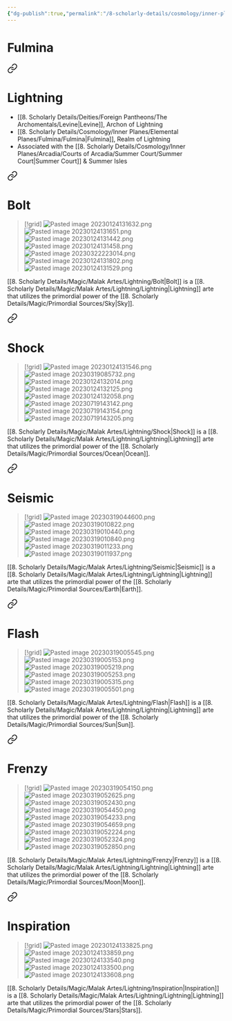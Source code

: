 ```yaml
---
{"dg-publish":true,"permalink":"/8-scholarly-details/cosmology/inner-planes/elemental-planes/fulmina/fulmina/","noteIcon":""}
---
```



# Fulmina  



<div class="transclusion internal-embed is-loaded"><a class="markdown-embed-link" href="/8-scholarly-details/magic/malak-artes/lightning/lightning/" aria-label="Open link"><svg xmlns="http://www.w3.org/2000/svg" width="24" height="24" viewBox="0 0 24 24" fill="none" stroke="currentColor" stroke-width="2" stroke-linecap="round" stroke-linejoin="round" class="svg-icon lucide-link"><path d="M10 13a5 5 0 0 0 7.54.54l3-3a5 5 0 0 0-7.07-7.07l-1.72 1.71"></path><path d="M14 11a5 5 0 0 0-7.54-.54l-3 3a5 5 0 0 0 7.07 7.07l1.71-1.71"></path></svg></a><div class="markdown-embed">




# Lightning

- [[8. Scholarly Details/Deities/Foreign Pantheons/The Archomentals/Levine\|Levine]], Archon of Lightning 
- [[8. Scholarly Details/Cosmology/Inner Planes/Elemental Planes/Fulmina/Fulmina\|Fulmina]], Realm of Lightning 
- Associated with the [[8. Scholarly Details/Cosmology/Inner Planes/Arcadia/Courts of Arcadia/Summer Court/Summer Court\|Summer Court]] & Summer Isles 


<div class="transclusion internal-embed is-loaded"><a class="markdown-embed-link" href="/8-scholarly-details/magic/malak-artes/lightning/bolt/" aria-label="Open link"><svg xmlns="http://www.w3.org/2000/svg" width="24" height="24" viewBox="0 0 24 24" fill="none" stroke="currentColor" stroke-width="2" stroke-linecap="round" stroke-linejoin="round" class="svg-icon lucide-link"><path d="M10 13a5 5 0 0 0 7.54.54l3-3a5 5 0 0 0-7.07-7.07l-1.72 1.71"></path><path d="M14 11a5 5 0 0 0-7.54-.54l-3 3a5 5 0 0 0 7.07 7.07l1.71-1.71"></path></svg></a><div class="markdown-embed">




# Bolt

>[!grid]
>![Pasted image 20230124131632.png](/img/user/x.%20Assets/Attachments/Pasted%20image%2020230124131632.png)
>![Pasted image 20230124131651.png](/img/user/x.%20Assets/Attachments/Pasted%20image%2020230124131651.png)
>![Pasted image 20230124131442.png](/img/user/x.%20Assets/Attachments/Pasted%20image%2020230124131442.png)
>![Pasted image 20230124131458.png](/img/user/x.%20Assets/Attachments/Pasted%20image%2020230124131458.png)
>![Pasted image 20230322223014.png](/img/user/x.%20Assets/Attachments/Pasted%20image%2020230322223014.png)
>![Pasted image 20230124131802.png](/img/user/x.%20Assets/Attachments/Pasted%20image%2020230124131802.png)
>![Pasted image 20230124131529.png](/img/user/x.%20Assets/Attachments/Pasted%20image%2020230124131529.png)

[[8. Scholarly Details/Magic/Malak Artes/Lightning/Bolt\|Bolt]] is a [[8. Scholarly Details/Magic/Malak Artes/Lightning/Lightning\|Lightning]] arte that utilizes the primordial power of the [[8. Scholarly Details/Magic/Primordial Sources/Sky\|Sky]].

</div></div>



<div class="transclusion internal-embed is-loaded"><a class="markdown-embed-link" href="/8-scholarly-details/magic/malak-artes/lightning/shock/" aria-label="Open link"><svg xmlns="http://www.w3.org/2000/svg" width="24" height="24" viewBox="0 0 24 24" fill="none" stroke="currentColor" stroke-width="2" stroke-linecap="round" stroke-linejoin="round" class="svg-icon lucide-link"><path d="M10 13a5 5 0 0 0 7.54.54l3-3a5 5 0 0 0-7.07-7.07l-1.72 1.71"></path><path d="M14 11a5 5 0 0 0-7.54-.54l-3 3a5 5 0 0 0 7.07 7.07l1.71-1.71"></path></svg></a><div class="markdown-embed">




# Shock

>[!grid]
>![Pasted image 20230124131546.png](/img/user/x.%20Assets/Attachments/Pasted%20image%2020230124131546.png)
>![Pasted image 20230319085732.png](/img/user/x.%20Assets/Attachments/Pasted%20image%2020230319085732.png)
>![Pasted image 20230124132014.png](/img/user/x.%20Assets/Attachments/Pasted%20image%2020230124132014.png)
>![Pasted image 20230124132125.png](/img/user/x.%20Assets/Attachments/Pasted%20image%2020230124132125.png)
>![Pasted image 20230124132058.png](/img/user/x.%20Assets/Attachments/Pasted%20image%2020230124132058.png)
>![Pasted image 20230719143142.png](/img/user/x.%20Assets/Attachments/Pasted%20image%2020230719143142.png)
>![Pasted image 20230719143154.png](/img/user/x.%20Assets/Attachments/Pasted%20image%2020230719143154.png)
>![Pasted image 20230719143205.png](/img/user/x.%20Assets/Attachments/Pasted%20image%2020230719143205.png)

[[8. Scholarly Details/Magic/Malak Artes/Lightning/Shock\|Shock]] is a [[8. Scholarly Details/Magic/Malak Artes/Lightning/Lightning\|Lightning]] arte that utilizes the primordial power of the [[8. Scholarly Details/Magic/Primordial Sources/Ocean\|Ocean]].

</div></div>



<div class="transclusion internal-embed is-loaded"><a class="markdown-embed-link" href="/8-scholarly-details/magic/malak-artes/lightning/seismic/" aria-label="Open link"><svg xmlns="http://www.w3.org/2000/svg" width="24" height="24" viewBox="0 0 24 24" fill="none" stroke="currentColor" stroke-width="2" stroke-linecap="round" stroke-linejoin="round" class="svg-icon lucide-link"><path d="M10 13a5 5 0 0 0 7.54.54l3-3a5 5 0 0 0-7.07-7.07l-1.72 1.71"></path><path d="M14 11a5 5 0 0 0-7.54-.54l-3 3a5 5 0 0 0 7.07 7.07l1.71-1.71"></path></svg></a><div class="markdown-embed">




# Seismic

>[!grid]
>![Pasted image 20230319044600.png](/img/user/x.%20Assets/Attachments/Pasted%20image%2020230319044600.png)
>![Pasted image 20230319010822.png](/img/user/x.%20Assets/Attachments/Pasted%20image%2020230319010822.png)
>![Pasted image 20230319010440.png](/img/user/x.%20Assets/Attachments/Pasted%20image%2020230319010440.png)
>![Pasted image 20230319010840.png](/img/user/x.%20Assets/Attachments/Pasted%20image%2020230319010840.png)
>![Pasted image 20230319011233.png](/img/user/x.%20Assets/Attachments/Pasted%20image%2020230319011233.png)
>![Pasted image 20230319011937.png](/img/user/x.%20Assets/Attachments/Pasted%20image%2020230319011937.png)

[[8. Scholarly Details/Magic/Malak Artes/Lightning/Seismic\|Seismic]] is a [[8. Scholarly Details/Magic/Malak Artes/Lightning/Lightning\|Lightning]] arte that utilizes the primordial power of the [[8. Scholarly Details/Magic/Primordial Sources/Earth\|Earth]].


</div></div>



<div class="transclusion internal-embed is-loaded"><a class="markdown-embed-link" href="/8-scholarly-details/magic/malak-artes/lightning/flash/" aria-label="Open link"><svg xmlns="http://www.w3.org/2000/svg" width="24" height="24" viewBox="0 0 24 24" fill="none" stroke="currentColor" stroke-width="2" stroke-linecap="round" stroke-linejoin="round" class="svg-icon lucide-link"><path d="M10 13a5 5 0 0 0 7.54.54l3-3a5 5 0 0 0-7.07-7.07l-1.72 1.71"></path><path d="M14 11a5 5 0 0 0-7.54-.54l-3 3a5 5 0 0 0 7.07 7.07l1.71-1.71"></path></svg></a><div class="markdown-embed">




# Flash

>[!grid]
>![Pasted image 20230319005545.png](/img/user/x.%20Assets/Attachments/Pasted%20image%2020230319005545.png)
>![Pasted image 20230319005153.png](/img/user/x.%20Assets/Attachments/Pasted%20image%2020230319005153.png)
>![Pasted image 20230319005219.png](/img/user/x.%20Assets/Attachments/Pasted%20image%2020230319005219.png)
>![Pasted image 20230319005253.png](/img/user/x.%20Assets/Attachments/Pasted%20image%2020230319005253.png)
>![Pasted image 20230319005315.png](/img/user/x.%20Assets/Attachments/Pasted%20image%2020230319005315.png)
>![Pasted image 20230319005501.png](/img/user/x.%20Assets/Attachments/Pasted%20image%2020230319005501.png)

[[8. Scholarly Details/Magic/Malak Artes/Lightning/Flash\|Flash]] is a [[8. Scholarly Details/Magic/Malak Artes/Lightning/Lightning\|Lightning]] arte that utilizes the primordial power of the [[8. Scholarly Details/Magic/Primordial Sources/Sun\|Sun]].

</div></div>



<div class="transclusion internal-embed is-loaded"><a class="markdown-embed-link" href="/8-scholarly-details/magic/malak-artes/lightning/frenzy/" aria-label="Open link"><svg xmlns="http://www.w3.org/2000/svg" width="24" height="24" viewBox="0 0 24 24" fill="none" stroke="currentColor" stroke-width="2" stroke-linecap="round" stroke-linejoin="round" class="svg-icon lucide-link"><path d="M10 13a5 5 0 0 0 7.54.54l3-3a5 5 0 0 0-7.07-7.07l-1.72 1.71"></path><path d="M14 11a5 5 0 0 0-7.54-.54l-3 3a5 5 0 0 0 7.07 7.07l1.71-1.71"></path></svg></a><div class="markdown-embed">




# Frenzy

>[!grid]
>![Pasted image 20230319054150.png](/img/user/x.%20Assets/Attachments/Pasted%20image%2020230319054150.png)
>![Pasted image 20230319052625.png](/img/user/x.%20Assets/Attachments/Pasted%20image%2020230319052625.png)
>![Pasted image 20230319052430.png](/img/user/x.%20Assets/Attachments/Pasted%20image%2020230319052430.png)
>![Pasted image 20230319054450.png](/img/user/x.%20Assets/Attachments/Pasted%20image%2020230319054450.png)
>![Pasted image 20230319054233.png](/img/user/x.%20Assets/Attachments/Pasted%20image%2020230319054233.png)
>![Pasted image 20230319054659.png](/img/user/x.%20Assets/Attachments/Pasted%20image%2020230319054659.png)
>![Pasted image 20230319052224.png](/img/user/x.%20Assets/Attachments/Pasted%20image%2020230319052224.png)
>![Pasted image 20230319052324.png](/img/user/x.%20Assets/Attachments/Pasted%20image%2020230319052324.png)
>![Pasted image 20230319052850.png](/img/user/x.%20Assets/Attachments/Pasted%20image%2020230319052850.png)


[[8. Scholarly Details/Magic/Malak Artes/Lightning/Frenzy\|Frenzy]] is a [[8. Scholarly Details/Magic/Malak Artes/Lightning/Lightning\|Lightning]] arte that utilizes the primordial power of the [[8. Scholarly Details/Magic/Primordial Sources/Moon\|Moon]].

</div></div>



<div class="transclusion internal-embed is-loaded"><a class="markdown-embed-link" href="/8-scholarly-details/magic/malak-artes/lightning/inspiration/" aria-label="Open link"><svg xmlns="http://www.w3.org/2000/svg" width="24" height="24" viewBox="0 0 24 24" fill="none" stroke="currentColor" stroke-width="2" stroke-linecap="round" stroke-linejoin="round" class="svg-icon lucide-link"><path d="M10 13a5 5 0 0 0 7.54.54l3-3a5 5 0 0 0-7.07-7.07l-1.72 1.71"></path><path d="M14 11a5 5 0 0 0-7.54-.54l-3 3a5 5 0 0 0 7.07 7.07l1.71-1.71"></path></svg></a><div class="markdown-embed">




# Inspiration

>[!grid]
>![Pasted image 20230124133825.png](/img/user/x.%20Assets/Attachments/Pasted%20image%2020230124133825.png)
>![Pasted image 20230124133859.png](/img/user/x.%20Assets/Attachments/Pasted%20image%2020230124133859.png)
>![Pasted image 20230124133540.png](/img/user/x.%20Assets/Attachments/Pasted%20image%2020230124133540.png)
>![Pasted image 20230124133500.png](/img/user/x.%20Assets/Attachments/Pasted%20image%2020230124133500.png)
>![Pasted image 20230124133608.png](/img/user/x.%20Assets/Attachments/Pasted%20image%2020230124133608.png)

[[8. Scholarly Details/Magic/Malak Artes/Lightning/Inspiration\|Inspiration]] is a [[8. Scholarly Details/Magic/Malak Artes/Lightning/Lightning\|Lightning]] arte that utilizes the primordial power of the [[8. Scholarly Details/Magic/Primordial Sources/Stars\|Stars]].

</div></div>



</div></div>
